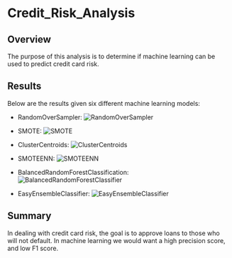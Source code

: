 # Credit_Risk_Analysis

## Overview
The purpose of this analysis is to determine if machine learning can be used to predict credit card risk.

## Results
Below are the results given six different machine learning models:

- RandomOverSampler:
![RandomOverSampler](https://user-images.githubusercontent.com/90434010/150690107-8cab9b59-851a-4bc5-a43d-c89ed90d240e.PNG)

- SMOTE:
![SMOTE](https://user-images.githubusercontent.com/90434010/150690125-fb740242-b491-42d6-96aa-c31b5208815d.PNG)

- ClusterCentroids:
![ClusterCentroids](https://user-images.githubusercontent.com/90434010/150690171-bfb5906b-1912-4793-be4f-8f812bb9328c.PNG)

- SMOTEENN:
![SMOTEENN](https://user-images.githubusercontent.com/90434010/150690174-11d7b89b-ddb2-4746-93cb-5d3613d3c0cd.PNG)

- BalancedRandomForestClassification:
![BalancedRandomForestClassifier](https://user-images.githubusercontent.com/90434010/150690179-08afb3d6-0921-48f6-a83c-d953d3e301d8.PNG)

- EasyEnsembleClassifier:
![EasyEnsembleClassifier](https://user-images.githubusercontent.com/90434010/150690183-3285b403-198b-4b9c-8ce7-40323674c28e.PNG)

## Summary
In dealing with credit card risk, the goal is to approve loans to those who will not default. In machine learning we would want a high precision score, and low F1 score.
